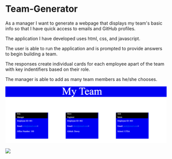 # Team-Generator

As a manager I want to generate a webpage that displays my team's basic info so that I have quick access to emails and GitHub profiles. 

The application I have developed uses html, css, and javascript. 

The user is able to run the application and is prompted to provide answers to begin building a team. 

The responses create individual cards for each employee apart of the team with key indentifiers based on their role. 

The manager is able to add as many team members as he/she chooses. 

<img src="SS1.png">

![](2.gif)
